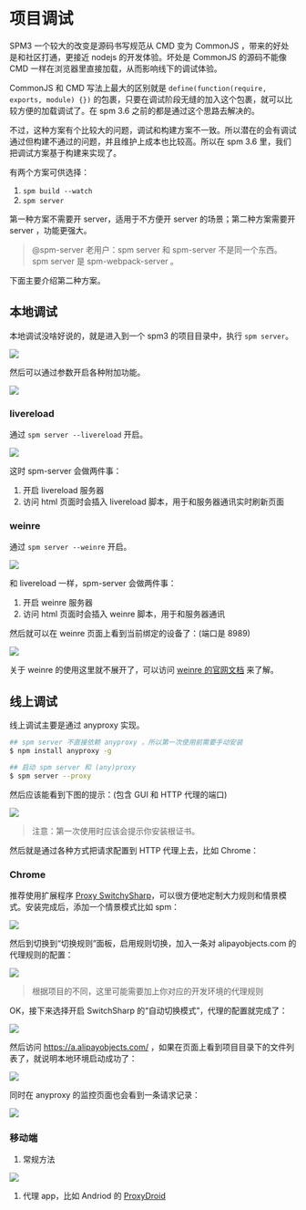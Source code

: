 
# 项目调试

SPM3 一个较大的改变是源码书写规范从 CMD 变为 CommonJS ，带来的好处是和社区打通，更接近 nodejs 的开发体验。坏处是 CommonJS 的源码不能像 CMD 一样在浏览器里直接加载，从而影响线下的调试体验。

CommonJS 和 CMD 写法上最大的区别就是 `define(function(require, exports, module) {})` 的包裹，只要在调试阶段无缝的加入这个包裹，就可以比较方便的加载调试了。在 spm 3.6 之前的都是通过这个思路去解决的。

不过，这种方案有个比较大的问题，调试和构建方案不一致。所以潜在的会有调试通过但构建不通过的问题，并且维护上成本也比较高。所以在 spm 3.6 里，我们把调试方案基于构建来实现了。

有两个方案可供选择：

1. `spm build --watch`
2. `spm server`

第一种方案不需要开 server，适用于不方便开 server 的场景；第二种方案需要开 server ，功能更强大。

> @spm-server 老用户：spm server 和 spm-server 不是同一个东西。spm server 是 spm-webpack-server 。

下面主要介绍第二种方案。

## 本地调试

本地调试没啥好说的，就是进入到一个 spm3 的项目目录中，执行 `spm server`。

![](https://t.alipayobjects.com/images/T12PJfXktbXXXXXXXX.png)

然后可以通过参数开启各种附加功能。

![](https://t.alipayobjects.com/images/T15OBfXgNsXXXXXXXX.png)

### livereload

通过 `spm server --livereload` 开启。

![](https://t.alipayobjects.com/images/T1rPReXjpvXXXXXXXX.png)

这时 spm-server 会做两件事：

1. 开启 livereload 服务器
2. 访问 html 页面时会插入 livereload 脚本，用于和服务器通讯实时刷新页面

### weinre

通过 `spm server --weinre` 开启。

![](https://t.alipayobjects.com/images/T1ij0eXcRmXXXXXXXX.png)

和 livereload 一样，spm-server 会做两件事：

1. 开启 weinre 服务器
2. 访问 html 页面时会插入 weinre 脚本，用于和服务器通讯

然后就可以在 weinre 页面上看到当前绑定的设备了：(端口是 8989)

![](https://t.alipayobjects.com/images/T15j4eXoNcXXXXXXXX.png)

关于 weinre 的使用这里就不展开了，可以访问 [weinre 的官网文档](http://people.apache.org/~pmuellr/weinre/docs/latest/UserInterface.html) 来了解。

## 线上调试

线上调试主要是通过 anyproxy 实现。

```bash
## spm server 不直接依赖 anyproxy ，所以第一次使用前需要手动安装
$ npm install anyproxy -g

## 启动 spm server 和 (any)proxy
$ spm server --proxy
```

然后应该能看到下图的提示：(包含 GUI 和 HTTP 代理的端口)

![](https://t.alipayobjects.com/images/T1nPNfXdlcXXXXXXXX.png)

> 注意：第一次使用时应该会提示你安装根证书。

然后就是通过各种方式把请求配置到 HTTP 代理上去，比如 Chrome：

### Chrome

推荐使用扩展程序 [Proxy SwitchySharp](https://chrome.google.com/webstore/detail/proxy-switchysharp/dpplabbmogkhghncfbfdeeokoefdjegm?hl=zh-CN)，可以很方便地定制大力规则和情景模式。安装完成后，添加一个情景模式比如 spm：

![](https://t.alipayobjects.com/images/T1jjVeXgpsXXXXXXXX.png)

然后到切换到“切换规则”面板，启用规则切换，加入一条对 alipayobjects.com 的代理规则的配置：

![](https://t.alipayobjects.com/images/T1h68eXd0cXXXXXXXX.png)

> 根据项目的不同，这里可能需要加上你对应的开发环境的代理规则

OK，接下来选择开启 SwitchSharp 的“自动切换模式”，代理的配置就完成了：

![](https://t.alipayobjects.com/images/T1i6VeXidsXXXXXXXX.png)

然后访问 https://a.alipayobjects.com/ ，如果在页面上看到项目目录下的文件列表了，就说明本地环境启动成功了：

![](https://t.alipayobjects.com/images/T1Hn4eXjJXXXXXXXXX.png)

同时在 anyproxy 的监控页面也会看到一条请求记录：

![](https://t.alipayobjects.com/images/T1.PVeXftnXXXXXXXX.png)

### 移动端

1. 常规方法

  ![](https://t.alipayobjects.com/images/T1eP0eXgdmXXXXXXXX.png)

1. 代理 app，比如 Andriod 的 [ProxyDroid](https://play.google.com/store/apps/details?id=org.proxydroid)

